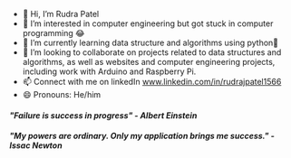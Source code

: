 - 👋 Hi, I’m Rudra Patel
- 👀 I’m interested in computer engineering but got stuck in computer programming 😂
- 🌱 I’m currently learning data structure and algorithms using python🐍
- 💞️ I’m looking to collaborate on projects related to data structures and algorithms, as well as websites and computer engineering projects, including work with Arduino and Raspberry Pi. 
- 📫 Connect with me on linkedIn www.linkedin.com/in/rudrajpatel1566
- 😄 Pronouns: He/him
#### _"Failure is success in progress" - Albert Einstein_
#### _"My powers are ordinary. Only my application brings me success." - Issac Newton_
<!---
AlbertIssac/AlbertIssac is a ✨ special ✨ repository because its `README.md` (this file) appears on your GitHub profile.
You can click the Preview link to take a look at your changes.
--->
